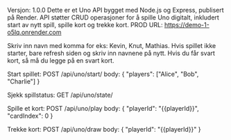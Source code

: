 Versjon: 1.0.0
Dette er et Uno API bygget med Node.js og Express, publisert på Render. API støtter CRUD operasjoner for å spille Uno digitalt, inkludert start av nytt spill, spille kort og trekke kort.
PROD URL: https://demo-1-o5lq.onrender.com

Skriv inn navn med komma for eks: Kevin, Knut, Mathias.
Hvis spillet ikke starter, bare refresh siden og skriv inn navnene på nytt.
Hvis du får svart kort, så må du legge på en svart kort.

Start spillet:
POST /api/uno/start/
body:
{
  "players": ["Alice", "Bob", "Charlie"]
}

Sjekk spillstatus:
GET /api/uno/state/

Spille et kort:
POST /api/uno/play
body:
{
  "playerId": "{{playerId}}",
  "cardIndex": 0
}

Trekke kort:
POST /api/uno/draw
body:
{
  "playerId": "{{playerId}}"
}
